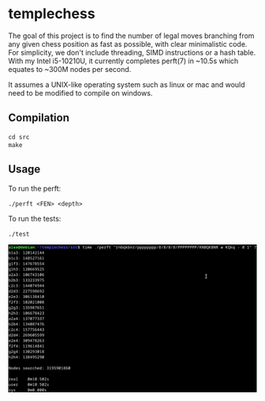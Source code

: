 # templechess

The goal of this project is to find the number of legal moves branching from any given chess position as fast as possible, with clear minimalistic code. For simplicity, we don't include threading, SIMD instructions or a hash table. With my Intel i5-10210U, it currently completes perft(7) in ~10.5s which equates to ~300M nodes per second.

It assumes a UNIX-like operating system such as linux or mac and would need to be modified to compile on windows.

## Compilation

```
cd src
make
```

## Usage

To run the perft:

```
./perft <FEN> <depth>
```

To run the tests:

```
./test
```

![](<perft(7).png>)
